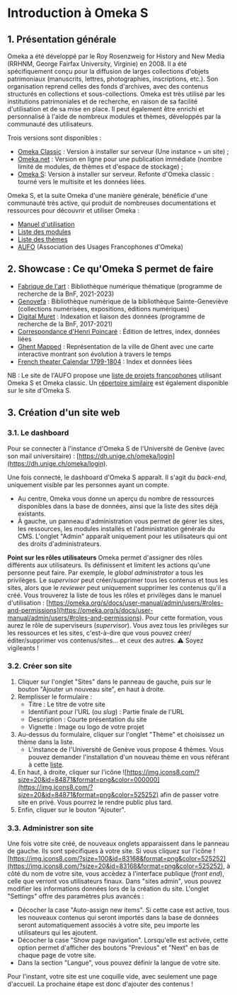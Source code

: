 # Introduction à Omeka S

## 1. Présentation générale
Omeka a été développé par le Roy Rosenzweig for History and New Media (RRHNM, George Fairfax University, Virginie) en 2008. Il a été spécifiquement conçu pour la diffusion de larges collections d'objets patrimoniaux (manuscrits, lettres, photographies, inscriptions, etc.). Son organisation reprend celles des fonds d'archives, avec des contenus structurés en collections et sous-collections.
Omeka est très utilisé par les institutions patrimoniales et de recherche, en raison de sa facilité d'utilisation et de sa mise en place. Il peut également être enrichi et personnalisé à l'aide de nombreux modules et thèmes, développés par la communauté des utilisateurs.

Trois versions sont disponibles :

- [Omeka Classic](https://omeka.org/classic/) : Version à installer sur serveur (Une instance = un site) ;
- [Omeka.net](https://www.omeka.net/) : Version en ligne pour une publication immédiate (nombre limité de modules, de thèmes et d'espace de stockage) ; 
- [Omeka S](https://omeka.org/s/): Version à installer sur serveur. Refonte d'Omeka classic : tourné vers le multisite et les données liées.

Omeka S, et la suite Omeka d'une manière générale, bénéficie d'une communauté très active, qui produit de nombreuses documentations et ressources pour découvrir et utiliser Omeka :

- [Manuel d'utilisation](https://omeka.org/s/docs/user-manual)
- [Liste des modules](https://omeka.org/s/modules/)
- [Liste des thèmes](https://omeka.org/s/themes/)
- [AUFO](https://omeka.fr/fr) (Association des Usages Francophones d'Omeka)

## 2. Showcase : Ce qu'Omeka S permet de faire
- [Fabrique de l'art](https://fva-fmv.inha.fr/s/fva/page/accueil) : Bibliothèque numérique thématique (programme de recherche de la BnF, 2021-2023)
- [Genovefa](https://genovefa.bsg.univ-paris3.fr/s/genovefa/page/accueil) : Bibliothèque numérique de la bibliothèque Sainte-Geneviève (collections numérisées, expositions, éditions numériques)
- [Digital Muret](https://digitalmuret.inha.fr/s/accueil-muret/page/accueil) : Indexation et liaison des données (programme de recherche de la BnF, 2017-2021)
- [Correspondance d'Henri Poincaré](https://henripoincare.fr/s/correspondance/page/accueil) : Édition de lettres, index, données liées
- [Ghent Mapped](https://kaart.gentgemapt.be/) : Représentation de la ville de Ghent avec une carte interactive montrant son évolution à travers le temps
- [French theater Calendar 1799-1804](https://reve.warwick.ac.uk/s/revev1_3/page/home) : Index et données liées

NB : Le site de l'AUFO propose une [liste de projets francophones](https://omeka.fr/fr/csv/annuaire-sites/) utilisant Omeka S et Omeka classic. Un [répertoire similaire](https://omeka.org/s/directory/) est également disponible sur le site d'Omeka S.

## 3. Création d'un site web
### 3.1. Le dashboard
Pour se connecter à l'instance d'Omeka S de l'Université de Genève (avec son mail universitaire) : [https://dh.unige.ch/omeka/login](https://dh.unige.ch/omeka/login).

Une fois connecté, le dashboard d'Omeka S apparaît. Il s'agit du *back-end*, uniquement visible par les personnes ayant un compte.

- Au centre, Omeka vous donne un aperçu du nombre de ressources disponibles dans la base de données, ainsi que la liste des sites déjà existants.
- À gauche, un panneau d'administration vous permet de gérer les sites, les ressources, les modules installés et l'administration générale du CMS. L'onglet "Admin" apparaît uniquement pour les utilisateurs qui ont des droits d'administrateurs.

**Point sur les rôles utilisateurs**
Omeka permet d'assigner des rôles différents aux utilisateurs. Ils définissent et limitent les actions qu'une personne peut faire. Par exemple, le *global administrator* a tous les privilèges. Le *supervisor* peut créer/supprimer tous les contenus et tous les sites, alors que le *reviewer* peut uniquement supprimer les contenus qu'il a créé. Vous trouverez la liste de tous les rôles et privilèges dans le manuel d'utilisation : [https://omeka.org/s/docs/user-manual/admin/users/#roles-and-permissions](https://omeka.org/s/docs/user-manual/admin/users/#roles-and-permissions).
Pour cette formation, vous aurez le rôle de superviseurs (*supervisor*). Vous avez tous les privilèges sur les ressources et les sites, c'est-à-dire que vous pouvez créer/éditer/supprimer vos contenus/sites... et ceux des autres. :warning: Soyez vigileants !


### 3.2. Créer son site

1. Cliquer sur l'onglet "Sites" dans le panneau de gauche, puis sur le bouton "Ajouter un nouveau site", en haut à droite.
1. Remplisser le formulaire :
   - Titre : Le titre de votre site
   - Identifiant pour l'URL (ou *slug*) :  Partie finale de l'URL
   - Description : Courte présentation du site 
   - Vignette : Image ou logo de votre projet
1. Au-dessus du formulaire, cliquer sur l'onglet "Thème" et choisissez un thème dans la liste.
    - L'instance de l'Université de Genève vous propose 4 thèmes. Vous pouvez demander l'installation d'un nouveau thème en vous référant à cette [liste](https://omeka.org/s/themes/). 
1. En haut, à droite, cliquer sur l'icône ![https://img.icons8.com/?size=20&id=84871&format=png&color=000000](https://img.icons8.com/?size=20&id=84871&format=png&color=525252) afin de passer votre site en privé. Vous pourrez le rendre public plus tard.
1. Enfin, cliquer sur le bouton "Ajouter".

### 3.3. Administrer son site
Une fois votre site créé, de nouveaux onglets apparaissent dans le panneau de gauche. Ils sont spécifiques à votre site. Si vous cliquez sur l'icône ![https://img.icons8.com/?size=100&id=83168&format=png&color=525252](https://img.icons8.com/?size=20&id=83168&format=png&color=525252), à côté du nom de votre site, vous accèdez à l'interface publique (*front end*), celle que verront vos utilisateurs finaux.
Dans "sites admin", vous pouvez modifier les informations données lors de la création du site. L'onglet "Settings" offre des paramètres plus avancés :

- Décocher la case "Auto-assign new items". Si cette case est active, tous les nouveaux contenus qui seront importés dans la base de données seront automatiquement associés à votre site, peu importe les utilisateurs qui les ajoutent.
- Décocher la case "Show page navigation". Lorsqu'elle est activée, cette option permet d'afficher des boutons "Previous" et "Next" en bas de chaque page de votre site.
- Dans la section "Langue", vous pouvez définir la langue de votre site.

Pour l'instant, votre site est une coquille vide, avec seulement une page d'accueil. La prochaine étape est donc d'ajouter des contenus !


